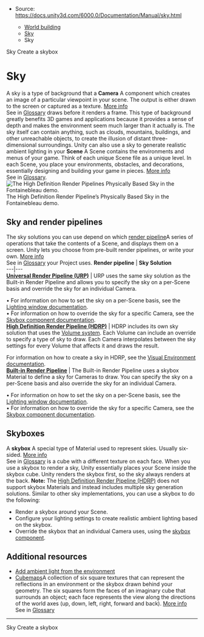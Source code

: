 * Source: https://docs.unity3d.com/6000.0/Documentation/Manual/sky.html

  * [World building](https://docs.unity3d.com/6000.0/Documentation/Manual/CreatingEnvironments.html)
  * [Sky](https://docs.unity3d.com/6000.0/Documentation/Manual/sky-landing.html)
  * Sky


[](https://docs.unity3d.com/6000.0/Documentation/Manual/sky-landing.html)
Sky
[](https://docs.unity3d.com/6000.0/Documentation/Manual/skyboxes-using.html)
Create a skybox
# Sky
A sky is a type of background that a **Camera** A component which creates an image of a particular viewpoint in your scene. The output is either drawn to the screen or captured as a texture. [More info](https://docs.unity3d.com/6000.0/Documentation/Manual/CamerasOverview.html)  
See in [Glossary](https://docs.unity3d.com/6000.0/Documentation/Manual/Glossary.html#Camera) draws before it renders a frame. This type of background greatly benefits 3D games and applications because it provides a sense of depth and makes the environment seem much larger than it actually is. The sky itself can contain anything, such as clouds, mountains, buildings, and other unreachable objects, to create the illusion of distant three-dimensional surroundings. Unity can also use a sky to generate realistic ambient lighting in your **Scene** A Scene contains the environments and menus of your game. Think of each unique Scene file as a unique level. In each Scene, you place your environments, obstacles, and decorations, essentially designing and building your game in pieces. [More info](https://docs.unity3d.com/6000.0/Documentation/Manual/CreatingScenes.html)  
See in [Glossary](https://docs.unity3d.com/6000.0/Documentation/Manual/Glossary.html#Scene).
![The High Definition Render Pipelines Physically Based Sky in the Fontainebleau demo.](https://docs.unity3d.com/6000.0/Documentation/uploads/Main/HDRP-PBSky.png) The High Definition Render Pipeline’s Physically Based Sky in the Fontainebleau demo.
## Sky and render pipelines
The sky solutions you can use depend on which [render pipeline](https://docs.unity3d.com/6000.0/Documentation/Manual/render-pipelines.html)A series of operations that take the contents of a Scene, and displays them on a screen. Unity lets you choose from pre-built render pipelines, or write your own. [More info](https://docs.unity3d.com/6000.0/Documentation/Manual/render-pipelines.html)  
See in [Glossary](https://docs.unity3d.com/6000.0/Documentation/Manual/Glossary.html#Renderpipeline) your Project uses.
**Render pipeline** | **Sky Solution**  
---|---  
[**Universal Render Pipeline (URP)**](https://docs.unity3d.com/6000.0/Documentation/Manual/universal-render-pipeline.html) | URP uses the same sky solution as the Built-in Render Pipeline and allows you to specify the sky on a per-Scene basis and override the sky for an individual Camera.  
  
• For information on how to set the sky on a per-Scene basis, see the [Lighting window documentation](https://docs.unity3d.com/6000.0/Documentation/Manual/lighting-window.html).  
• For information on how to override the sky for a specific Camera, see the [Skybox component documentation](https://docs.unity3d.com/6000.0/Documentation/Manual/sky-landing.html).  
[**High Definition Render Pipeline (HDRP)**](https://docs.unity3d.com/6000.0/Documentation/Manual/high-definition-render-pipeline.html) | HDRP includes its own sky solution that uses the [Volume system](https://docs.unity3d.com/Packages/com.unity.render-pipelines.high-definition@latest/index.html?subfolder=/manual/Volumes.html). Each Volume can include an override to specify a type of sky to draw. Each Camera interpolates between the sky settings for every Volume that affects it and draws the result.  
  
For information on how to create a sky in HDRP, see the [Visual Environment documentation](https://docs.unity3d.com/Packages/com.unity.render-pipelines.high-definition@latest/index.html?subfolder=/manual/Override-Visual-Environment.html).  
[**Built-in Render Pipeline**](https://docs.unity3d.com/6000.0/Documentation/Manual/built-in-render-pipeline.html) | The Built-in Render Pipeline uses a skybox Material to define a sky for Cameras to draw. You can specify the sky on a per-Scene basis and also override the sky for an individual Camera.  
  
• For information on how to set the sky on a per-Scene basis, see the [Lighting window documentation](https://docs.unity3d.com/6000.0/Documentation/Manual/lighting-window.html).  
• For information on how to override the sky for a specific Camera, see the [Skybox component documentation](https://docs.unity3d.com/6000.0/Documentation/Manual/sky-landing.html).  
## Skyboxes
A **skybox** A special type of Material used to represent skies. Usually six-sided. [More info](https://docs.unity3d.com/6000.0/Documentation/Manual/sky-landing.html)  
See in [Glossary](https://docs.unity3d.com/6000.0/Documentation/Manual/Glossary.html#Skybox) is a cube with a different texture on each face. When you use a skybox to render a sky, Unity essentially places your Scene inside the skybox cube. Unity renders the skybox first, so the sky always renders at the back.
**Note:** The [High Definition Render Pipeline (HDRP)](https://docs.unity3d.com/6000.0/Documentation/Manual/high-definition-render-pipeline.html) does not support skybox Materials and instead includes multiple sky generation solutions.
Similar to other sky implementations, you can use a skybox to do the following:
  * Render a skybox around your Scene.
  * Configure your lighting settings to create realistic ambient lighting based on the skybox.
  * Override the skybox that an individual Camera uses, using the [skybox component](https://docs.unity3d.com/6000.0/Documentation/Manual/sky-landing.html).


## Additional resources
  * [Add ambient light from the environment](https://docs.unity3d.com/6000.0/Documentation/Manual/lighting-ambient-light.html)
  * [Cubemaps](https://docs.unity3d.com/6000.0/Documentation/Manual/class-Cubemap-landing.html)A collection of six square textures that can represent the reflections in an environment or the skybox drawn behind your geometry. The six squares form the faces of an imaginary cube that surrounds an object; each face represents the view along the directions of the world axes (up, down, left, right, forward and back). [More info](https://docs.unity3d.com/6000.0/Documentation/Manual/class-Cubemap-landing.html)  
See in [Glossary](https://docs.unity3d.com/6000.0/Documentation/Manual/Glossary.html#Cubemap)


* * *
[](https://docs.unity3d.com/6000.0/Documentation/Manual/sky-landing.html)
Sky
[](https://docs.unity3d.com/6000.0/Documentation/Manual/skyboxes-using.html)
Create a skybox
